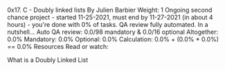 0x17. C - Doubly linked lists
 By Julien Barbier
 Weight: 1
 Ongoing second chance project - started 11-25-2021, must end by 11-27-2021 (in about 4 hours) - you're done with 0% of tasks.
 QA review fully automated.
In a nutshell…
Auto QA review: 0.0/98 mandatory & 0.0/16 optional
Altogether:  0.0%
Mandatory: 0.0%
Optional: 0.0%
Calculation:  0.0% + (0.0% * 0.0%)  == 0.0%
Resources
Read or watch:

What is a Doubly Linked List
